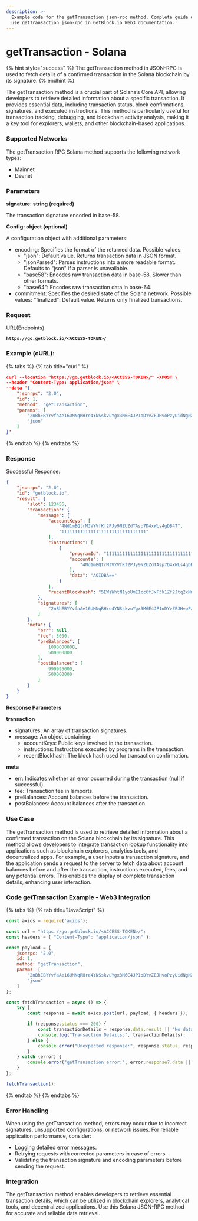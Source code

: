 ```yaml
---
description: >-
  Example code for the getTransaction json-rpc method. Сomplete guide on how to
  use getTransaction json-rpc in GetBlock.io Web3 documentation.
---
```


# getTransaction - Solana

{% hint style="success" %}
The getTransaction method in JSON-RPC is used to fetch details of a confirmed transaction in the Solana blockchain by its signature.
{% endhint %}

The getTransaction method is a crucial part of Solana’s Core API, allowing developers to retrieve detailed information about a specific transaction. It provides essential data, including transaction status, block confirmations, signatures, and executed instructions. This method is particularly useful for transaction tracking, debugging, and blockchain activity analysis, making it a key tool for explorers, wallets, and other blockchain-based applications.

### **Supported Networks**

The getTransaction RPC Solana method supports the following network types:

* Mainnet
* Devnet

### Parameters

**signature: string (required)**

The transaction signature encoded in base-58.

**Config: object (optional)**

A configuration object with additional parameters:

* encoding: Specifies the format of the returned data. Possible values:
  * "json": Default value. Returns transaction data in JSON format.
  * "jsonParsed": Parses instructions into a more readable format. Defaults to "json" if a parser is unavailable.
  * "base58": Encodes raw transaction data in base-58. Slower than other formats.
  * "base64": Encodes raw transaction data in base-64.
* commitment: Specifies the desired state of the Solana network. Possible values: "finalized": Default value. Returns only finalized transactions.

### Request

URL(Endpoints)

<pre class="language-json" data-full-width="false"><code class="lang-json"><strong>https://go.getblock.io/&#x3C;ACCESS-TOKEN>/
</strong></code></pre>

### Example (cURL):

{% tabs %}
{% tab title="curl" %}
```json
curl --location "https://go.getblock.io/<ACCESS-TOKEN>/" -XPOST \
--header "Content-Type: application/json" \
--data '{
    "jsonrpc": "2.0",
    "id": 1,
    "method": "getTransaction",
    "params": [
        "2nBhEBYYvfaAe16UMNqRHre4YNSskvuYgx3M6E4JP1oDYvZEJHvoPzyUidNgNX5r9sTyN1J9UxtbCXy2rqYcuyuv",
        "json"
    ]
}'
```
{% endtab %}
{% endtabs %}

### Response

Successful Response:

```json
{
    "jsonrpc": "2.0",
    "id": "getblock.io",
    "result": {
        "slot": 123456,
        "transaction": {
            "message": {
                "accountKeys": [
                    "4Nd1mBQtrMJVYVfKf2PJy9NZUZdTAsp7D4xWLs4gDB4T",
                    "11111111111111111111111111111111"
                ],
                "instructions": [
                    {
                        "programId": "11111111111111111111111111111111",
                        "accounts": [
                            "4Nd1mBQtrMJVYVfKf2PJy9NZUZdTAsp7D4xWLs4gDB4T"
                        ],
                        "data": "AQIDBA=="
                    }
                ],
                "recentBlockhash": "5EWsWhtN1yoUmE1cc6fJxF3k1Zf2Jtq2xNmRpZy1H8FA"
            },
            "signatures": [
                "2nBhEBYYvfaAe16UMNqRHre4YNSskvuYgx3M6E4JP1oDYvZEJHvoPzyUidNgNX5r9sTyN1J9UxtbCXy2rqYcuyuv"
            ]
        },
        "meta": {
            "err": null,
            "fee": 5000,
            "preBalances": [
                1000000000,
                500000000
            ],
            "postBalances": [
                999995000,
                500000000
            ]
        }
    }
}

```

**Response Parameters**

**transaction**

* signatures: An array of transaction signatures.
* message: An object containing:
  * accountKeys: Public keys involved in the transaction.
  * instructions: Instructions executed by programs in the transaction.
  * recentBlockhash: The block hash used for transaction confirmation.

**meta**

* err: Indicates whether an error occurred during the transaction (null if successful).
* fee: Transaction fee in lamports.
* preBalances: Account balances before the transaction.
* postBalances: Account balances after the transaction.

### Use Case

The getTransaction method is used to retrieve detailed information about a confirmed transaction on the Solana blockchain by its signature. This method allows developers to integrate transaction lookup functionality into applications such as blockchain explorers, analytics tools, and decentralized apps. For example, a user inputs a transaction signature, and the application sends a request to the server to fetch data about account balances before and after the transaction, instructions executed, fees, and any potential errors. This enables the display of complete transaction details, enhancing user interaction.

### Code getTransaction Example - Web3 Integration

{% tabs %}
{% tab title="JavaScript" %}
```javascript
const axios = require('axios');

const url = "https://go.getblock.io/<ACCESS-TOKEN>/";
const headers = { "Content-Type": "application/json" };

const payload = {
    jsonrpc: "2.0",
    id: 1,
    method: "getTransaction",
    params: [
        "2nBhEBYYvfaAe16UMNqRHre4YNSskvuYgx3M6E4JP1oDYvZEJHvoPzyUidNgNX5r9sTyN1J9UxtbCXy2rqYcuyuv",
        "json"
    ]
};

const fetchTransaction = async () => {
    try {
        const response = await axios.post(url, payload, { headers });

        if (response.status === 200) {
            const transactionDetails = response.data.result || "No data available";
            console.log("Transaction Details:", transactionDetails);
        } else {
            console.error("Unexpected response:", response.status, response.statusText);
        }
    } catch (error) {
        console.error("getTransaction error:", error.response?.data || error.message);
    }
};

fetchTransaction();
```
{% endtab %}
{% endtabs %}

### Error Handling

When using the getTransaction method, errors may occur due to incorrect signatures, unsupported configurations, or network issues. For reliable application performance, consider:

* Logging detailed error messages.
* Retrying requests with corrected parameters in case of errors.
* Validating the transaction signature and encoding parameters before sending the request.

### Integration

The getTransaction method enables developers to retrieve essential transaction details, which can be utilized in blockchain explorers, analytical tools, and decentralized applications. Use this Solana JSON-RPC method for accurate and reliable data retrieval.
